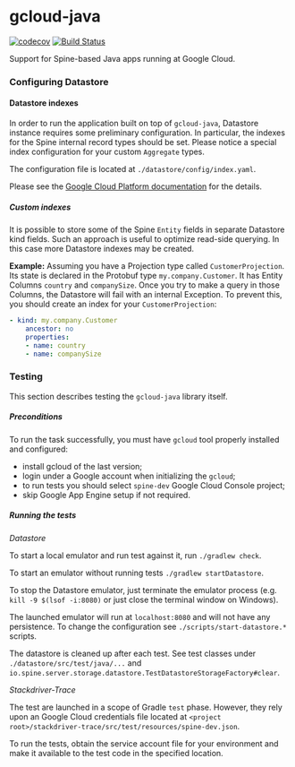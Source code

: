 # gcloud-java

[![codecov](https://codecov.io/gh/SpineEventEngine/gcloud-java/branch/master/graph/badge.svg)](https://codecov.io/gh/SpineEventEngine/gcloud-java)
[![Build Status](https://travis-ci.com/SpineEventEngine/gcloud-java.svg?branch=master)](https://travis-ci.com/SpineEventEngine/gcloud-java)

Support for Spine-based Java apps running at Google Cloud.

### Configuring Datastore

#### Datastore indexes

In order to run the application built on top of `gcloud-java`, Datastore instance requires some 
preliminary configuration. In particular, the indexes for the Spine internal record types should 
be set. Please notice a special index configuration for your custom `Aggregate` types.

The configuration file is located at `./datastore/config/index.yaml`. 

Please see the [Google Cloud Platform documentation](https://cloud.google.com/datastore/docs/tools/indexconfig)
for the details.

##### Custom indexes

It is possible to store some of the Spine `Entity` fields in separate Datastore kind fields. 
Such an approach is useful to optimize read-side querying. In this case more Datastore indexes may
 be created.

__Example:__
Assuming you have a Projection type called `CustomerProjection`. Its state is declared in 
the Protobuf type `my.company.Customer`. It has Entity Columns `country` and
`companySize`. Once you try to make a query in those Columns, the Datastore will fail with 
an internal Exception. To prevent this, you should create an index for your `CustomerProjection`:
```yaml
- kind: my.company.Customer
    ancestor: no
    properties:
    - name: country
    - name: companySize
```

### Testing

This section describes testing the `gcloud-java` library itself.

##### Preconditions

To run the task successfully, you must have `gcloud` tool properly installed and configured: 
 - install gcloud of the last version;
 - login under a Google account when initializing the `gcloud`;
 - to run tests you should select `spine-dev` Google Cloud Console project;
 - skip Google App Engine setup if not required.


##### Running the tests

*Datastore*

To start a local emulator and run test against it, run `./gradlew check`.

To start an emulator without running tests `./gradlew startDatastore`.

To stop the Datastore emulator, just terminate the emulator process (e.g. `kill -9 $(lsof -i:8080)` or just close the terminal window on Windows).

The launched emulator will run at `localhost:8080` and will not have any persistence.
To change the configuration see `./scripts/start-datastore.*` scripts.

The datastore is cleaned up after each test.
See test classes under `./datastore/src/test/java/...` and `io.spine.server.storage.datastore.TestDatastoreStorageFactory#clear`.

*Stackdriver-Trace*

The test are launched in a scope of Gradle `test` phase. However, they rely upon an Google Cloud credentials file located at `<project root>/stackdriver-trace/src/test/resources/spine-dev.json`.

To run the tests, obtain the service account file for your environment and make it available to the test code in the specified location.
